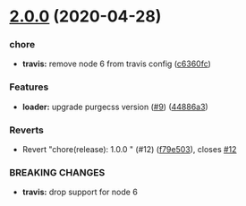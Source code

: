 # [2.0.0](https://github.com/americanexpress/purgecss-loader/compare/v1.0.0...v2.0.0) (2020-04-28)


### chore

* **travis:** remove node 6 from travis config ([c6360fc](https://github.com/americanexpress/purgecss-loader/commit/c6360fcc6258c47172960c81cd2d083e957d2517))


### Features

* **loader:** upgrade purgecss version ([#9](https://github.com/americanexpress/purgecss-loader/issues/9)) ([44886a3](https://github.com/americanexpress/purgecss-loader/commit/44886a3c4d57b7b71dca6601f5fcdd6a2c499713))


### Reverts

* Revert "chore(release): 1.0.0 " (#12) ([f79e503](https://github.com/americanexpress/purgecss-loader/commit/f79e5038025f3ff91ec25c0507ba42bb0581db7c)), closes [#12](https://github.com/americanexpress/purgecss-loader/issues/12)


### BREAKING CHANGES

* **travis:** drop support for node 6
